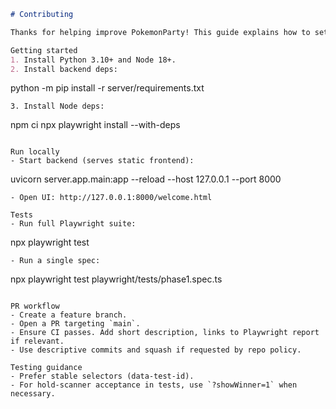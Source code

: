 ```markdown
# Contributing

Thanks for helping improve PokemonParty! This guide explains how to set up, run tests, and make a clean PR.

Getting started
1. Install Python 3.10+ and Node 18+.
2. Install backend deps:
   ```
   python -m pip install -r server/requirements.txt
   ```
3. Install Node deps:
   ```
   npm ci
   npx playwright install --with-deps
   ```

Run locally
- Start backend (serves static frontend):
  ```
  uvicorn server.app.main:app --reload --host 127.0.0.1 --port 8000
  ```
- Open UI: http://127.0.0.1:8000/welcome.html

Tests
- Run full Playwright suite:
  ```
  npx playwright test
  ```
- Run a single spec:
  ```
  npx playwright test playwright/tests/phase1.spec.ts
  ```

PR workflow
- Create a feature branch.
- Open a PR targeting `main`.
- Ensure CI passes. Add short description, links to Playwright report if relevant.
- Use descriptive commits and squash if requested by repo policy.

Testing guidance
- Prefer stable selectors (data-test-id).
- For hold-scanner acceptance in tests, use `?showWinner=1` when necessary.
```
